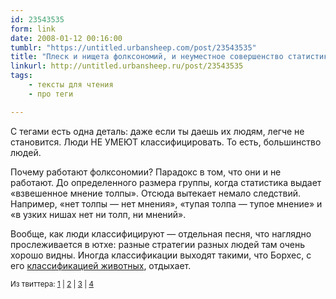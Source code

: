 ```yaml
---
id: 23543535
form: link
date: 2008-01-12 00:16:00
tumblr: "https://untitled.urbansheep.com/post/23543535"
title: "Плеск и нищета фолксономий, и неуместное совершенство статистики"
linkurl: http://untitled.urbansheep.ru/post/23543535
tags:
    - тексты для чтения
    - про теги

---
```

<p>С тегами есть одна деталь: даже если ты даешь их людям, легче не становится. Люди НЕ УМЕЮТ классифицировать. То есть, большинство людей.</p>

<p>Почему работают фолксономии? Парадокс в том, что они и не работают. До определенного размера группы, когда статистика выдает «взвешенное мнение толпы». Отсюда вытекает немало следствий. Например, «нет толпы — нет мнения», «тупая толпа — тупое мнение» и «в узких нишах нет ни толп, ни мнений».</p>

<p>Вообще, как люди классифицируют — отдельная песня, что наглядно прослеживается в ютхе: разные стратегии разных людей там очень хорошо видны. Иногда классификации выходят такими, что Борхес, с его <a href="http://b23.ru/cgh">классификацией животных</a>, отдыхает.</p>


<p><small>Из твиттера: <a href="http://twitter.com/urbansheep/statuses/588593962">1</a> | <a href="http://twitter.com/urbansheep/statuses/588610572">2</a> | <a href="http://twitter.com/urbansheep/statuses/588617072">3</a> | <a href="http://twitter.com/urbansheep/statuses/588638712">4</a></small></p>
